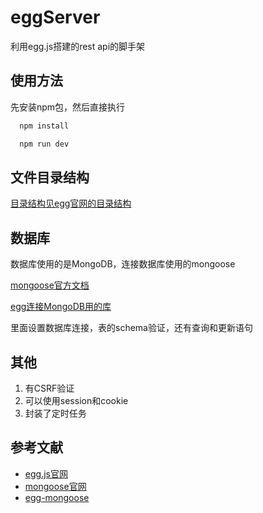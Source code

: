 # eggServer
利用egg.js搭建的rest api的脚手架

## 使用方法
先安装npm包，然后直接执行

```javascript
  npm install

  npm run dev
```

## 文件目录结构

[目录结构见egg官网的目录结构](https://eggjs.org/zh-cn/basics/structure.html)

## 数据库

数据库使用的是MongoDB，连接数据库使用的mongoose

[mongoose官方文档](https://mongoosejs.com/docs/guides.html)

[egg连接MongoDB用的库](https://github.com/eggjs/egg-mongoose)

里面设置数据库连接，表的schema验证，还有查询和更新语句


## 其他

1. 有CSRF验证
2. 可以使用session和cookie
3. 封装了定时任务


## 参考文献
- [egg.js官网](https://eggjs.org/zh-cn/intro/)
- [mongoose官网](https://mongoosejs.com/docs/guides.html)
- [egg-mongoose](https://github.com/eggjs/egg-mongoose)
